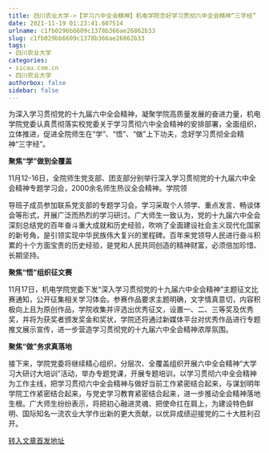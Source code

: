 ```yaml
---
title: 四川农业大学->【学习六中全会精神】机电学院念好学习贯彻六中全会精神“三字经” | sicau.com.cn
date: 2021-11-19 01:23:41.607514
urlname: c1fb029bb6609c1378b366ae26862b33
slug: c1fb029bb6609c1378b366ae26862b33
tags: 
- 四川农业大学
categories:
- sicau.com.cn
- 四川农业大学
authorbox: false
sidebar: false
---
```

为深入学习贯彻党的十九届六中全会精神，凝聚学院高质量发展的奋进力量，机电学院党委认真贯彻落实校党委关于学习贯彻六中全会精神的安排部署，全面组织，立体推进，促进全院师生在“学”、“悟”、“做”上下功夫，念好学习贯彻全会精神“三字经”。

**聚焦“学”做到全覆盖**

11月12-16日，全院师生党支部、团支部分别举行深入学习贯彻党的十九届六中全会精神专题学习会，2000余名师生热议全会精神。学院领
<!--more-->
导班子成员参加联系党支部的专题学习会。学习采取个人领学、重点发言、畅谈体会等形式，开展广泛而热烈的学习研讨。广大师生一致认为，党的十九届六中全会深刻总结党的百年奋斗重大成就和历史经验，吹响了全面建设社会主义现代化国家的新号角，是引领实现中华民族伟大复兴的里程碑。百年来党领导人民进行奋斗积累的十个方面宝贵的历史经验，是党和人民共同创造的精神财富，必须倍加珍惜、长期坚持。

**聚焦“悟”组织征文赛**

11月17日，机电学院党委下发“深入学习贯彻党的十九届六中全会精神”主题征文比赛通知，公开征集相关学习体会。参赛作品要求主题明确，文字情真意切，内容积极向上且为原创作品，学院收集并评选出优秀征文，设置一、二、三等奖及优秀奖，并将为获奖者颁发奖金和奖状，学院还将通过新媒体平台对优秀作品进行专题推文展示宣传，进一步营造学习贯彻党的十九届六中全会精神浓厚氛围。

**聚焦“做”务求真落地**

接下来，学院党委将继续精心组织，分层次、全覆盖组织开展六中全会精神“大学习大研讨大培训”活动，举办专题党课，开展专题培训，以学习贯彻六中全会精神为工作主线，把学习贯彻六中全会精神与做好当前工作紧密结合起来，与谋划明年学院工作紧密结合起来，与党史学习教育紧密结合起来，进一步推动全会精神落地生根。广大师生纷纷表示，将把初心融进灵魂、把使命扛在肩上，为建设特色鲜明、国际知名一流农业大学作出新的更大贡献，以优异成绩迎接党的二十大胜利召开。



[转入文章首发地址](https://news.sicau.edu.cn/info/1078/65582.htm)